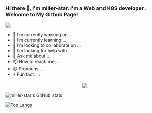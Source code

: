 ### Hi there 👋, I'm miller-star. I'm a Web  and K8S  developer . Welcome to My Github Page! <br>

<!-- knock code pictures 敲代码的图片 -->
  <img src="https://cdn.jsdelivr.net/gh/uestc-wxy/uestc-wxy/img/coding.gif" /><br>


- 🔭 I’m currently working on ...
- 🌱 I’m currently learning ...
- 👯 I’m looking to collaborate on ...
- 🤔 I’m looking for help with ...
- 💬 Ask me about ...
- 📫 How to reach me: ...
- 😄 Pronouns: ...
- ⚡ Fun fact: ...


<tr><td>

<div align="center">
  <img  src="https://github-profile-trophy.vercel.app/?username=Fleezesd&theme=gruvbox&row=1&column=7&no-frame=true&no-bg=true" />
</div>

</td></tr>

![miller-star's GitHub stats](https://github-readme-stats.vercel.app/api?username=miller-star&show_icons=true&theme=radical)

[![Top Langs](https://github-readme-stats.vercel.app/api/top-langs/?username=miller-star&)](https://github.com/miller-star/github-readme-stats)
